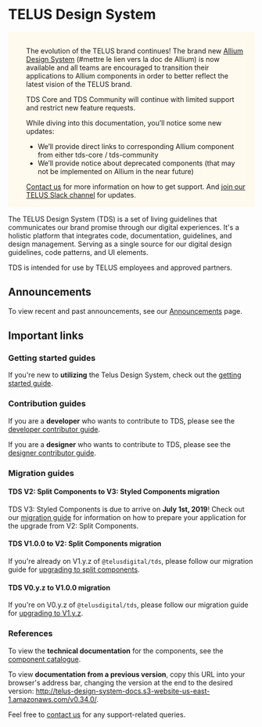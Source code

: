 # TELUS Design System

<div style="display: flex; flex-direction: row; wrap: nowrap; padding: 1rem; background-color: rgb(255, 249, 238); margin-bottom: 1rem;">
  <div style="margin-right: 1rem; height: 100%;">
    <svg style="display: inline-block; vertical-align: middle;" width="20" height="20">
      <path
        fill="#8C5415"
        fill-rule="evenodd"
        d="M10.878 1.61l8.315 15.244a1 1 0 0 1-.878 1.48H1.685a1 1 0 0 1-.878-1.48L9.122 1.61a1 1 0 0 1 1.756 0zM10 16.794c.46 0 .833-.402.833-.898 0-.495-.373-.897-.833-.897-.46 0-.833.402-.833.897 0 .496.373.898.833.898zm-.022-2.885c.347 0 .63-.297.64-.67l.179-6.698c.01-.388-.28-.709-.64-.709h-.35c-.361 0-.65.32-.64.708l.171 6.699c.01.373.294.67.64.67z"
      />
    </svg>
  </div>
  <div>
    <p>
      The evolution of the TELUS brand continues! The brand new <a href="https://telus.github.io/universal-design-system/@telus-uds/ds-allium/">Allium Design System</a> (#mettre le lien vers la doc de Allium) is now available and all teams are encouraged to transition their applications to Allium components in order to better reflect the latest vision of the TELUS brand.
    </p>
    <p>TDS Core and TDS Community will continue with limited support and restrict new feature requests.</p>
    <p>While diving into this documentation, you’ll notice some new updates:</p>
    <ul>
      <li>We’ll provide direct links to corresponding Allium component from either tds-core / tds-community</li>
      <li>We’ll provide notice about deprecated components (that may not be implemented on Allium in the near future)</li>
    </ul>
    <p style="margin-bottom: 0;">
      <a href="/contact.html">Contact us</a> for more information on how to get support. And <a href="https://telusdigital.slack.com/archives/C2WK9TP5F">join our TELUS Slack channel</a> for updates.
    </p>
  </div>
</div>

The TELUS Design System (TDS) is a set of living guidelines that communicates our brand promise through our digital experiences. It's a holistic platform that integrates code, documentation, guidelines, and design management. Serving as a single source for our digital design guidelines, code patterns, and UI elements.

TDS is intended for use by TELUS employees and approved partners.

## Announcements

To view recent and past announcements, see our [Announcements](announcements.html) page.

## Important links

### Getting started guides

If you're new to **utilizing** the Telus Design System, check out the [getting started guide](getting-started/getting-started.html).

### Contribution guides

If you are a **developer** who wants to contribute to TDS, please see the [developer contributor guide](contributing/developer-guide.html).

If you are a **designer** who wants to contribute to TDS, please see the [designer contributor guide](contributing/designer-guide.html).

### Migration guides

#### TDS V2: Split Components to V3: Styled Components migration

TDS V3: Styled Components is due to arrive on **July 1st, 2019**! Check out our [migration guide](v3-upgrade.md) for information on how to prepare your application for the upgrade from V2: Split Components.

#### TDS V1.0.0 to V2: Split Components migration

If you're already on V1.y.z of `@telusdigital/tds`, please follow our migration guide for [upgrading to split components](https://github.com/telusdigital/tds-core/releases/tag/v2.0.0).

#### TDS V0.y.z to V1.0.0 migration

If you're on V0.y.z of `@telusdigital/tds`, please follow our migration guide for [upgrading to V1.y.z](https://github.com/telusdigital/tds-core/releases/tag/v1.0.0).

### References

To view the **technical documentation** for the components, see the [component catalogue](ref://components/index.html).

To view **documentation from a previous version**, copy this URL into your browser's address bar, changing the version at the end to the desired version: <http://telus-design-system-docs.s3-website-us-east-1.amazonaws.com/v0.34.0/>.

Feel free to [contact us](./contact.md) for any support-related queries.

